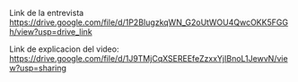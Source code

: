 
Link de la entrevista https://drive.google.com/file/d/1P2BIugzkqWN_G2oUtWOU4QwcOKK5FGGh/view?usp=drive_link

Link de explicacion del video: https://drive.google.com/file/d/1J9TMjCqXSEREEfeZzxxYjIBnoL1JewvN/view?usp=sharing

